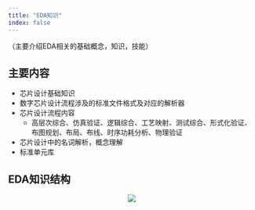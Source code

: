 ```yaml
---
title: "EDA知识"
index: false
---
```


（主要介绍EDA相关的基础概念，知识，技能）

## **主要内容**

- 芯片设计基础知识
- 数字芯片设计流程涉及的标准文件格式及对应的解析器
- 芯片设计流程内容
  - 高层次综合、仿真验证、逻辑综合、工艺映射、测试综合、形式化验证、布图规划、布局、布线、时序功耗分析、物理验证
- 芯片设计中的名词解析，概念理解
- 标准单元库


## **EDA知识结构**

<center><img src="/res/images/train/EDA-structure.png" style="zoom:100%;" /></center>
